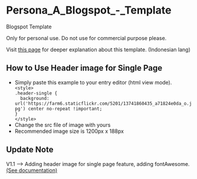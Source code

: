 Persona_A_Blogspot_-_Template
=============================

Blogspot Template

Only for personal use. Do not use for commercial purpose please.

Visit <a href="http://blog.makmalf.com/2014/03/redesign-blog-lagi-dan-lagi.html">this page</a> for deeper explanation about this template. (Indonesian lang)

<h2>How to Use Header image for Single Page</h2>
<ul>
<li>Simply paste this example to your entry editor (html view mode).
<code>
&lt;style&gt;
.header-single {
  background: url('https://farm6.staticflickr.com/5201/13741860435_a71824e0da_o.jpg') center no-repeat !important;
}
&lt;/style&gt;
</code>
</li>

<li>Change the src file of image with yours</li>

<li>Recommended image size is 1200px x 188px</li>
</ul>

<h2>Update Note</h2>
V1.1 --> Adding header image for single page feature, adding fontAwesome. <a href="fortawesome.github.io/Font-Awesome/icons/">(See documentation)</a>

